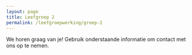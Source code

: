 ```yaml
---
layout: page
title: Leefgroep 2
permalink: /leefgroepwerking/groep-2
---
```


We horen graag van je! Gebruik onderstaande informatie om contact met ons op te nemen.
